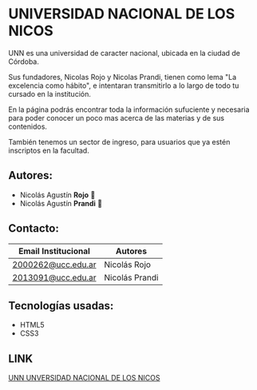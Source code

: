# UNIVERSIDAD NACIONAL DE LOS NICOS
<p>UNN es una universidad de caracter nacional, ubicada en la ciudad de Córdoba.</p>
<p>Sus fundadores, Nicolas Rojo y Nicolas Prandi, tienen como lema "La excelencia como hábito", e intentaran transmitirlo a lo largo de todo tu cursado en la institución.</p>
<p>En la página podrás encontrar toda la información sufuciente y necesaria para poder conocer un poco mas acerca de las materias y de sus contenidos.</p>
<p>También tenemos un sector de ingreso, para usuarios que ya estén inscriptos en la facultad.</p>  

## Autores: 
* Nicolás Agustín **Rojo**  :slightly_smiling_face:
* Nicolás Agustín **Prandi**  :slightly_smiling_face:

## Contacto:
|Email Institucional|Autores|
|---------|---------|
|2000262@ucc.edu.ar|Nicolás Rojo|
|2013091@ucc.edu.ar|Nicolás Prandi|

## Tecnologías usadas:
* HTML5
* CSS3

## LINK 
[UNN UNVERSIDAD NACIONAL DE LOS NICOS](https://ucc-labcompu2.github.io/proyecto2021-prandi-rojo/)
